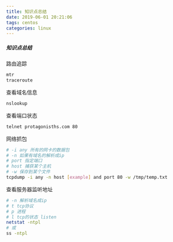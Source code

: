 ```yaml
---
title: 知识点总结
date: 2019-06-01 20:21:06
tags: centos
categories: linux
---
```


##### 知识点总结

路由追踪

```bash
mtr
traceroute
```

查看域名信息

```bash
nslookup
```

查看端口状态

```bash
telnet protagonisths.com 80
```

网络抓包

```bash
# -i any 所有的网卡的数据包
# -n 如果有域名的解析成ip
# port 指定端口
# host 捕获某个主机
# -w 保存到某个文件
tcpdump -i any -n host [example] and port 80 -w /tmp/temp.txt
```

查看服务器监听地址

```bash
# -n 解析域名成ip
# t tcp协议
# p 进程
# l tcp的状态 listen
netstat -ntpl
# 或
ss -ntpl
```

